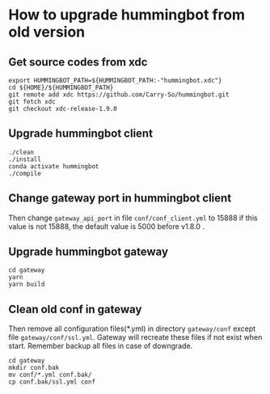 # How to upgrade hummingbot from old version

## Get source codes from xdc

```shell
export HUMMINGBOT_PATH=${HUMMINGBOT_PATH:-"hummingbot.xdc"}
cd ${HOME}/${HUMMINGBOT_PATH}
git remote add xdc https://github.com/Carry-So/hummingbot.git
git fetch xdc
git checkout xdc-release-1.9.0
```

## Upgrade hummingbot client

```shell
./clean
./install
conda activate hummingbot
./compile
```

## Change gateway port in hummingbot client

Then change `gateway_api_port` in file `conf/conf_client.yml` to 15888 if this value is not 15888, the default value is 5000 before v1.8.0 .

## Upgrade hummingbot gateway

```shell
cd gateway
yarn
yarn build
```

## Clean old conf in gateway

Then remove all configuration files(\*.yml) in directory `gateway/conf` except file `gateway/conf/ssl.yml`. Gateway will recreate these files if not exist when start. Remember backup all files in case of downgrade.

```shell
cd gateway
mkdir conf.bak
mv conf/*.yml conf.bak/
cp conf.bak/ssl.yml conf
```
